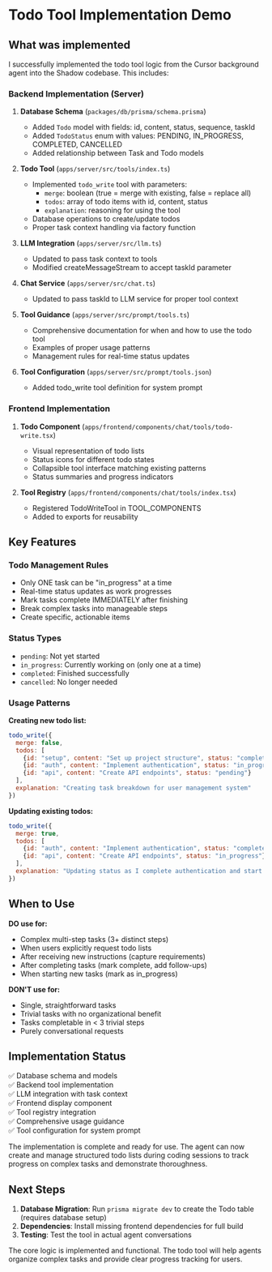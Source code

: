 # Todo Tool Implementation Demo

## What was implemented

I successfully implemented the todo tool logic from the Cursor background agent into the Shadow codebase. This includes:

### Backend Implementation (Server)

1. **Database Schema** (`packages/db/prisma/schema.prisma`)
   - Added `Todo` model with fields: id, content, status, sequence, taskId
   - Added `TodoStatus` enum with values: PENDING, IN_PROGRESS, COMPLETED, CANCELLED
   - Added relationship between Task and Todo models

2. **Todo Tool** (`apps/server/src/tools/index.ts`)
   - Implemented `todo_write` tool with parameters:
     - `merge`: boolean (true = merge with existing, false = replace all)
     - `todos`: array of todo items with id, content, status
     - `explanation`: reasoning for using the tool
   - Database operations to create/update todos
   - Proper task context handling via factory function

3. **LLM Integration** (`apps/server/src/llm.ts`)
   - Updated to pass task context to tools
   - Modified createMessageStream to accept taskId parameter

4. **Chat Service** (`apps/server/src/chat.ts`)
   - Updated to pass taskId to LLM service for proper tool context

5. **Tool Guidance** (`apps/server/src/prompt/tools.ts`)
   - Comprehensive documentation for when and how to use the todo tool
   - Examples of proper usage patterns
   - Management rules for real-time status updates

6. **Tool Configuration** (`apps/server/src/prompt/tools.json`)
   - Added todo_write tool definition for system prompt

### Frontend Implementation 

1. **Todo Component** (`apps/frontend/components/chat/tools/todo-write.tsx`)
   - Visual representation of todo lists
   - Status icons for different todo states
   - Collapsible tool interface matching existing patterns
   - Status summaries and progress indicators

2. **Tool Registry** (`apps/frontend/components/chat/tools/index.tsx`)
   - Registered TodoWriteTool in TOOL_COMPONENTS
   - Added to exports for reusability

## Key Features

### Todo Management Rules
- Only ONE task can be "in_progress" at a time
- Real-time status updates as work progresses
- Mark tasks complete IMMEDIATELY after finishing
- Break complex tasks into manageable steps
- Create specific, actionable items

### Status Types
- `pending`: Not yet started
- `in_progress`: Currently working on (only one at a time)
- `completed`: Finished successfully  
- `cancelled`: No longer needed

### Usage Patterns

**Creating new todo list:**
```javascript
todo_write({
  merge: false,
  todos: [
    {id: "setup", content: "Set up project structure", status: "completed"},
    {id: "auth", content: "Implement authentication", status: "in_progress"},
    {id: "api", content: "Create API endpoints", status: "pending"}
  ],
  explanation: "Creating task breakdown for user management system"
})
```

**Updating existing todos:**
```javascript
todo_write({
  merge: true,
  todos: [
    {id: "auth", content: "Implement authentication", status: "completed"},
    {id: "api", content: "Create API endpoints", status: "in_progress"}
  ],
  explanation: "Updating status as I complete authentication and start API work"
})
```

## When to Use

**DO use for:**
- Complex multi-step tasks (3+ distinct steps)
- When users explicitly request todo lists
- After receiving new instructions (capture requirements)
- After completing tasks (mark complete, add follow-ups)
- When starting new tasks (mark as in_progress)

**DON'T use for:**
- Single, straightforward tasks
- Trivial tasks with no organizational benefit
- Tasks completable in < 3 trivial steps
- Purely conversational requests

## Implementation Status

✅ Database schema and models  
✅ Backend tool implementation  
✅ LLM integration with task context  
✅ Frontend display component  
✅ Tool registry integration  
✅ Comprehensive usage guidance  
✅ Tool configuration for system prompt  

The implementation is complete and ready for use. The agent can now create and manage structured todo lists during coding sessions to track progress on complex tasks and demonstrate thoroughness.

## Next Steps

1. **Database Migration**: Run `prisma migrate dev` to create the Todo table (requires database setup)
2. **Dependencies**: Install missing frontend dependencies for full build
3. **Testing**: Test the tool in actual agent conversations

The core logic is implemented and functional. The todo tool will help agents organize complex tasks and provide clear progress tracking for users.